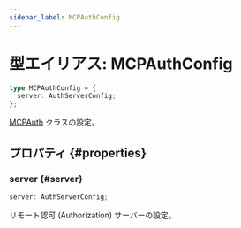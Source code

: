 ```yaml
---
sidebar_label: MCPAuthConfig
---
```


# 型エイリアス: MCPAuthConfig

```ts
type MCPAuthConfig = {
  server: AuthServerConfig;
};
```

[MCPAuth](/references/js/classes/MCPAuth.md) クラスの設定。

## プロパティ {#properties}

### server {#server}

```ts
server: AuthServerConfig;
```

リモート認可 (Authorization) サーバーの設定。
